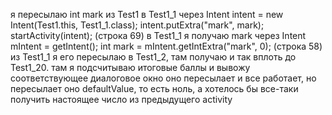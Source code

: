 я пересылаю int mark из Test1 в Test1_1 через  Intent intent = new Intent(Test1.this, Test1_1.class);
                                               intent.putExtra("mark", mark);
                                               startActivity(intent); (строка 69)
в Test1_1 я получаю mark через Intent mIntent = getIntent();
                               int mark = mIntent.getIntExtra("mark", 0); (строка 58)
из Test1_1 я его пересылаю в Test1_2, там получаю и так вплоть до Test1_20. там я подсчитываю итоговые баллы и вывожу соответствующее диалоговое окно
оно пересылает и все работает, но пересылает оно defaultValue, то есть ноль, а хотелось бы все-таки получить настоящее число из предыдущего activity
